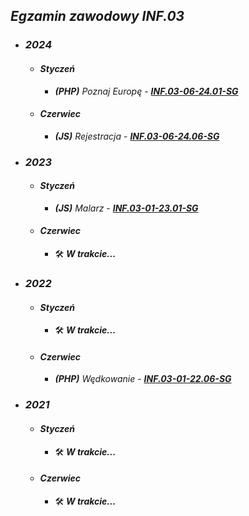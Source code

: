 ## *Egzamin zawodowy* ***INF.03***

- ### ***2024***
  - #### ***Styczeń***
    - ***(PHP)*** *Poznaj Europę* - ***[INF.03-06-24.01-SG](INF.03-06-24.01-SG)***
  - #### ***Czerwiec***
    - ***(JS)*** *Rejestracja* - ***[INF.03-06-24.06-SG](INF.03-06-24.06-SG)***

- ### ***2023***
  - #### ***Styczeń***
    - ***(JS)*** *Malarz* - ***[INF.03-01-23.01-SG](INF.03-01-23.01-SG)***
  - #### ***Czerwiec***
    - 🛠️ ***W trakcie...***

- ### ***2022***
  - #### ***Styczeń***
    - 🛠️ ***W trakcie...***
  - #### ***Czerwiec***
    - ***(PHP)*** *Wędkowanie* - ***[INF.03-01-22.06-SG](INF.03-01-22.06-SG)***

- ### ***2021***
  - #### ***Styczeń***
    - 🛠️ ***W trakcie...***
  - #### ***Czerwiec***
    - 🛠️ ***W trakcie...***
